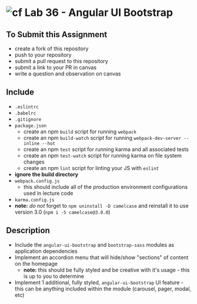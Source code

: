 ![cf](https://i.imgur.com/7v5ASc8.png) Lab 36 - Angular UI Bootstrap
======

## To Submit this Assignment
  * create a fork of this repository
  * push to your repository
  * submit a pull request to this repository
  * submit a link to your PR in canvas
  * write a question and observation on canvas

## Include
  * `.eslintrc`
  * `.babelrc`
  * `.gitignore`
  * `package.json`
    * create an npm `build` script for running `webpack`
    * create an npm `build-watch` script for running `webpack-dev-server --inline --hot`
    * create an npm `test` script for running karma and all associated tests
    * create an npm `test-watch` script for running karma on file system changes
    * create an npm `lint` script for linting your JS with `eslint`
  * **ignore the build directory**
  * `webpack.config.js`
    * this should include all of the production environment configurations used in lecture code
  * `karma.config.js`
  * **note:** *do not* forget to `npm uninstall -D camelcase` and reinstall it to use version 3.0 (`npm i -S camelcase@3.0.0`)

## Description
  * Include the `angular-ui-bootstrap` and `bootstrap-sass` modules as application dependencies
  * Implement an accordion menu that will hide/show "sections" of content on the homepage
    * **note:** this should be fully styled and be creative with it's usage - this is up to you to determine
  * Implement 1 additional, fully styled, `angular-ui-bootstrap` UI feature - this can be anything included within the module (carousel, pager, modal, etc)
